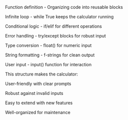 Function definition - Organizing code into reusable blocks

Infinite loop - while True keeps the calculator running

Conditional logic - if/elif for different operations

Error handling - try/except blocks for robust input

Type conversion - float() for numeric input

String formatting - f-strings for clean output

User input - input() function for interaction

This structure makes the calculator:

User-friendly with clear prompts

Robust against invalid inputs

Easy to extend with new features

Well-organized for maintenance
